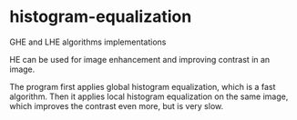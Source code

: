 # histogram-equalization
GHE and LHE algorithms implementations

HE can be used for image enhancement and improving contrast in an image.

The program first applies global histogram equalization, which is a fast algorithm.
Then it applies local histogram equalization on the same image, which improves the 
contrast even more, but is very slow.

